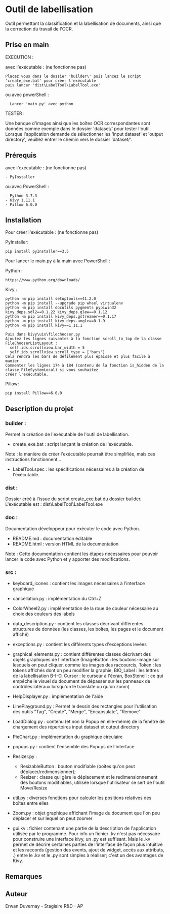 # Outil de labellisation

Outil permettant la classification et la labellisation de documents, ainsi que la correction du travail de l'OCR.


## Prise en main

EXECUTION :

avec l'exécutable : (ne fonctionne pas)

    Placez vous dans le dossier 'builder\' puis lancez le script 'create_exe.bat' pour créer l'exécutable
    puis lancer 'dist\LabelTool\LabelTool.exe'

ou avec powerShell :

	  Lancer 'main.py' avec python

TESTER :

Une banque d'images ainsi que les boîtes OCR correspondantes sont données comme exemple dans le dossier 'dataset/' pour tester l'outil.
Lorsque l'application demande de sélectionner les 'input dataset' et 'output directory', veuillez entrer le chemin vers le dossier 'dataset/'.

## Prérequis

  avec l'exécutable : (ne fonctionne pas)
  
    - PyInstaller
    
  ou avec PowerShell :
  
    - Python 3.7.3
    - Kivy 1.11.1
    - Pillow 6.0.0
  

## Installation

Pour créer l'exécutable : (ne fonctionne pas)

PyInstaller:

    pip install pyInstaller==3.5

Pour lancer le main.py à la main avec PowerShell :

Python : 

    https://www.python.org/downloads/

Kivy : 

    python -m pip install setuptools==41.2.0 
    python -m pip install --upgrade pip wheel virtualenv
    python -m pip install docutils pygments pypiwin32 kivy_deps.sdl2==0.1.22 kivy_deps.glew==0.1.12
    python -m pip install kivy_deps.gstreamer==0.1.17
    python -m pip install kivy_deps.angle==0.1.9
    python -m pip install kivy==1.11.1

    Puis dans kivy\uix\filechooser.py
    Ajoutez les lignes suivantes à la fonction scroll_to_top de la classe FileChooserListLayout :
      self.ids.scrollview.bar_width = 5
      self.ids.scrollview.scroll_type = ['bars']
    Cela rendra les bars de défilement plus épaisse et plus facile à manier.
    Commenter les lignes 174 à 184 (contenu de la fonction is_hidden de la classe FileSystemLocal) si vous souhaitez
    créer l'exécutable.
    
Pillow:

    pip install Pillow==6.0.0
    

## Description du projet

### builder :

Permet la création de l'exécutable de l'outil de labellisation.

* create_exe.bat : script lançant la création de l'exécutable.

Note : la manière de créer l'exécutable pourrait être simplifiée, mais ces instructions fonctionnent...

* LabelTool.spec : les spécifications nécessaires à la création de l'exécutable.

### dist :

Dossier créé à l'issue du script create_exe.bat du dossier builder.
L'exécutable est : dist\LabelTool\LabelTool.exe

### doc :

Documentation développeur pour exécuter le code avec Python.

* README.md : documentation éditable
* README.html : version HTML de la documentation

Note : Cette documentation contient les étapes nécessaires pour pouvoir lancer le code avec Python et y apporter des modifications.

### src :

* keyboard_icones : contient les images nécessaires à l'interface graphique

* cancellation.py : implémentation du Ctrl+Z

* ColorWheel2.py : implémentation de la roue de couleur nécessaire au choix des couleurs des labels

* data_description.py : contient les classes décrivant différentes structures de données (les classes, les boîtes, les pages et le document affiché)

* exceptions.py : contient les différents types d'exceptions levées
* graphical_elements.py : contient différentes classes décrivant des objets graphiques de l'interface (ImageButton : les boutons-image sur lesquels on peut cliquer, comme les images des raccourcis, Token : les tokens affichés dont on peu modifier la graphie, BIO_Label : les lettres de la labellisation B-I-O, Cursor : le curseur à l'écran, BoxStencil : ce qui empêche le visuel du document de dépasser sur les panneaux de contrôles latéraux lorsqu'on le translate ou qu'on zoom)
* HelpDisplayer.py : implémentation de l'aide
* LinePlayground.py : Permet le dessin des rectangles pour l'utilisation des outils "Tag", "Create", "Merge", "Encapsulate", "Remove"
* LoadDialog.py : contenu (et non la Popup en elle-même) de la fenêtre de chargement des répertoires input dataset et output directory
* PieChart.py : implémentation du graphique circulaire
* popups.py : contient l'ensemble des Popups de l'interface
* Resizer.py : 
    * ResizableButton : bouton modifiable (boîtes qu'on peut déplacer/redimensionner);
    * Resizer : classe qui gère le déplacement et le redimensionnement des boutons modifiables, utilisée lorsque l'utilisateur se sert de l'outil Move/Resize
* util.py : diverses fonctions pour calculer les positions relatives des boîtes entre elles
* Zoom.py : objet graphique affichant l'image du document que l'on peu déplacer et sur lequel on peut zoomer
* gui.kv : fichier contenant une partie de la description de l'application utilisée par le programme. Pour info un fichier .kv n'est pas nécessaire pour construire une interface kivy, un .py est suffisant. Mais le .kv permet de décrire certaines parties de l'interface de façon plus intuitive et les raccords (gestion des events, ajout de widget, accès aux attributs, .) entre le .kv et le .py sont simples à réaliser; c'est un des avantages de Kivy.


## Remarques



## Auteur

Erwan Duvernay - Stagiaire R&D - AP

